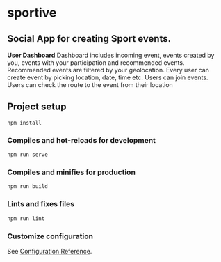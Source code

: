 # sportive

## Social App for creating Sport events.
**User Dashboard**
Dashboard includes incoming event, events created by you, events with your participation and recommended events.
Recommended events are filtered by your geolocation.
Every user can create event by picking location, date, time etc.
Users can join events.
Users can check the route to the event from their location 


## Project setup
```
npm install
```

### Compiles and hot-reloads for development
```
npm run serve
```

### Compiles and minifies for production
```
npm run build
```

### Lints and fixes files
```
npm run lint
```

### Customize configuration
See [Configuration Reference](https://cli.vuejs.org/config/).
